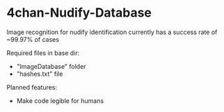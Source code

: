 # 4chan-Nudify-Database

Image recognition for nudify identification currently has a success rate of ~99.97% of cases

Required files in base dir:
- "ImageDatabase" folder
- "hashes.txt" file

Planned features:
- Make code legible for humans
